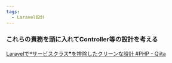 ```yaml
---
tags:
  - Laravel設計
---
```

### これらの責務を頭に入れてController等の設計を考える

[Laravelで❝サービスクラス❞を排除したクリーンな設計 #PHP - Qiita](https://qiita.com/yiwiy9/items/121fe0e73279687261b8)

	